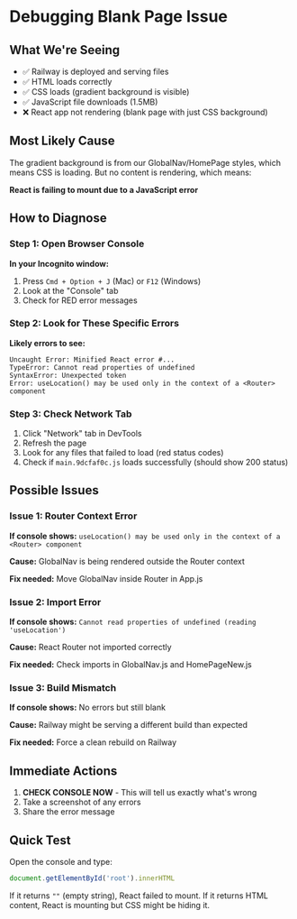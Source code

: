 # Debugging Blank Page Issue

## What We're Seeing
- ✅ Railway is deployed and serving files
- ✅ HTML loads correctly
- ✅ CSS loads (gradient background is visible)
- ✅ JavaScript file downloads (1.5MB)
- ❌ React app not rendering (blank page with just CSS background)

## Most Likely Cause

The gradient background is from our GlobalNav/HomePage styles, which means CSS is loading. But no content is rendering, which means:

**React is failing to mount due to a JavaScript error**

## How to Diagnose

### Step 1: Open Browser Console
**In your Incognito window:**
1. Press `Cmd + Option + J` (Mac) or `F12` (Windows)
2. Look at the "Console" tab
3. Check for RED error messages

### Step 2: Look for These Specific Errors

**Likely errors to see:**
```
Uncaught Error: Minified React error #...
TypeError: Cannot read properties of undefined
SyntaxError: Unexpected token
Error: useLocation() may be used only in the context of a <Router> component
```

### Step 3: Check Network Tab
1. Click "Network" tab in DevTools
2. Refresh the page
3. Look for any files that failed to load (red status codes)
4. Check if `main.9dcfaf0c.js` loads successfully (should show 200 status)

## Possible Issues

### Issue 1: Router Context Error
**If console shows:** `useLocation() may be used only in the context of a <Router> component`

**Cause:** GlobalNav is being rendered outside the Router context

**Fix needed:** Move GlobalNav inside Router in App.js

### Issue 2: Import Error
**If console shows:** `Cannot read properties of undefined (reading 'useLocation')`

**Cause:** React Router not imported correctly

**Fix needed:** Check imports in GlobalNav.js and HomePageNew.js

### Issue 3: Build Mismatch
**If console shows:** No errors but still blank

**Cause:** Railway might be serving a different build than expected

**Fix needed:** Force a clean rebuild on Railway

## Immediate Actions

1. **CHECK CONSOLE NOW** - This will tell us exactly what's wrong
2. Take a screenshot of any errors
3. Share the error message

## Quick Test

Open the console and type:
```javascript
document.getElementById('root').innerHTML
```

If it returns `""` (empty string), React failed to mount.
If it returns HTML content, React is mounting but CSS might be hiding it.

